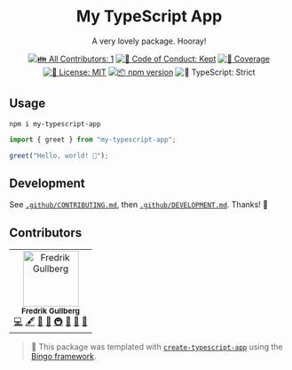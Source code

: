 <h1 align="center">My TypeScript App</h1>

<p align="center">
	A very lovely package.
	Hooray!
</p>

<p align="center">
	<!-- prettier-ignore-start -->
	<!-- ALL-CONTRIBUTORS-BADGE:START - Do not remove or modify this section -->
	<a href="#contributors" target="_blank"><img alt="👪 All Contributors: 1" src="https://img.shields.io/badge/%F0%9F%91%AA_all_contributors-1-21bb42.svg" /></a>
<!-- ALL-CONTRIBUTORS-BADGE:END -->
	<!-- prettier-ignore-end -->
	<a href="https://github.com/frgul006/my-typescript-app/blob/main/.github/CODE_OF_CONDUCT.md" target="_blank"><img alt="🤝 Code of Conduct: Kept" src="https://img.shields.io/badge/%F0%9F%A4%9D_code_of_conduct-kept-21bb42" /></a>
	<a href="https://codecov.io/gh/frgul006/my-typescript-app" target="_blank"><img alt="🧪 Coverage" src="https://img.shields.io/codecov/c/github/frgul006/my-typescript-app?label=%F0%9F%A7%AA%20coverage" /></a>
	<a href="https://github.com/frgul006/my-typescript-app/blob/main/LICENSE.md" target="_blank"><img alt="📝 License: MIT" src="https://img.shields.io/badge/%F0%9F%93%9D_license-MIT-21bb42.svg" /></a>
	<a href="http://npmjs.com/package/my-typescript-app" target="_blank"><img alt="📦 npm version" src="https://img.shields.io/npm/v/my-typescript-app?color=21bb42&label=%F0%9F%93%A6%20npm" /></a>
	<img alt="💪 TypeScript: Strict" src="https://img.shields.io/badge/%F0%9F%92%AA_typescript-strict-21bb42.svg" />
</p>

## Usage

```shell
npm i my-typescript-app
```

```ts
import { greet } from "my-typescript-app";

greet("Hello, world! 💖");
```

## Development

See [`.github/CONTRIBUTING.md`](./.github/CONTRIBUTING.md), then [`.github/DEVELOPMENT.md`](./.github/DEVELOPMENT.md).
Thanks! 💖

## Contributors

<!-- spellchecker: disable -->
<!-- ALL-CONTRIBUTORS-LIST:START - Do not remove or modify this section -->
<!-- prettier-ignore-start -->
<!-- markdownlint-disable -->
<table>
  <tbody>
    <tr>
      <td align="center"><img src="https://avatars.githubusercontent.com/u/1381755?v=4?s=100" width="100px;" alt="Fredrik Gullberg"/><br /><sub><b>Fredrik Gullberg</b></sub><br /><a href="https://github.com/frgul006/my-typescript-app/commits?author=frgul006" title="Code">💻</a> <a href="#content-frgul006" title="Content">🖋</a> <a href="https://github.com/frgul006/my-typescript-app/commits?author=frgul006" title="Documentation">📖</a> <a href="#ideas-frgul006" title="Ideas, Planning, & Feedback">🤔</a> <a href="#infra-frgul006" title="Infrastructure (Hosting, Build-Tools, etc)">🚇</a> <a href="#maintenance-frgul006" title="Maintenance">🚧</a> <a href="#projectManagement-frgul006" title="Project Management">📆</a> <a href="#tool-frgul006" title="Tools">🔧</a></td>
    </tr>
  </tbody>
</table>

<!-- markdownlint-restore -->
<!-- prettier-ignore-end -->

<!-- ALL-CONTRIBUTORS-LIST:END -->
<!-- spellchecker: enable -->

<!-- You can remove this notice if you don't want it 🙂 no worries! -->

> 💝 This package was templated with [`create-typescript-app`](https://github.com/JoshuaKGoldberg/create-typescript-app) using the [Bingo framework](https://create.bingo).
